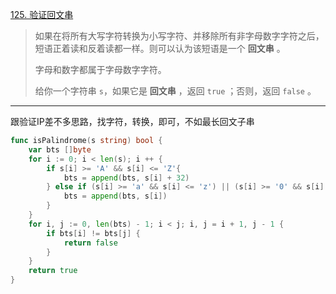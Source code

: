 [125. 验证回文串](https://leetcode.cn/problems/valid-palindrome/)

> 如果在将所有大写字符转换为小写字符、并移除所有非字母数字字符之后，短语正着读和反着读都一样。则可以认为该短语是一个 **回文串** 。
>
> 字母和数字都属于字母数字字符。
>
> 给你一个字符串 `s`，如果它是 **回文串** ，返回 `true` ；否则，返回 `false` 。

----

跟验证IP差不多思路，找字符，转换，即可，不如最长回文子串

```go
func isPalindrome(s string) bool {
    var bts []byte
    for i := 0; i < len(s); i ++ {
        if s[i] >= 'A' && s[i] <= 'Z'{
            bts = append(bts, s[i] + 32)
        } else if (s[i] >= 'a' && s[i] <= 'z') || (s[i] >= '0' && s[i] <= '9') {
            bts = append(bts, s[i])
        }
    }
    for i, j := 0, len(bts) - 1; i < j; i, j = i + 1, j - 1 {
        if bts[i] != bts[j] {
            return false
        }
    }
    return true
}
```

